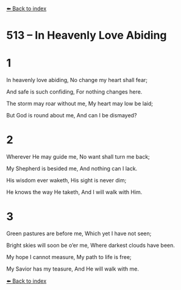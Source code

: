 [⬅️ Back to index](../README.md)

# 513 – In Heavenly Love Abiding





# 1

In heavenly love abiding, No change my heart shall fear;

And safe is such confiding, For nothing changes here.

The storm may roar without me, My heart may low be laid;

But God is round about me, And can I be dismayed?



# 2

Wherever He may guide me, No want shall turn me back;

My Shepherd is besided me, And nothing can I lack.

His wisdom ever waketh, His sight is never dim;

He knows the way He taketh, And I will walk with Him.



# 3

Green pastures are before me, Which yet I have not seen;

Bright skies will soon be o’er me, Where darkest clouds have been.

My hope I cannot measure, My path to life is free;

My Savior has my teasure, And He will walk with me.

[⬅️ Back to index](../README.md)
